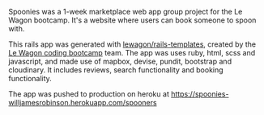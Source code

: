 Spoonies was a 1-week marketplace web app group project for the Le Wagon bootcamp. It's a website where users can book someone to spoon with.

This rails app was generated with [lewagon/rails-templates](https://github.com/lewagon/rails-templates), created by the [Le Wagon coding bootcamp](https://www.lewagon.com) team. The app was uses ruby, html, scss and javascript, and made use of mapbox, devise, pundit, bootstrap and cloudinary. It includes reviews, search functionality and booking functionality.

The app was pushed to production on heroku at https://spoonies-willjamesrobinson.herokuapp.com/spooners
